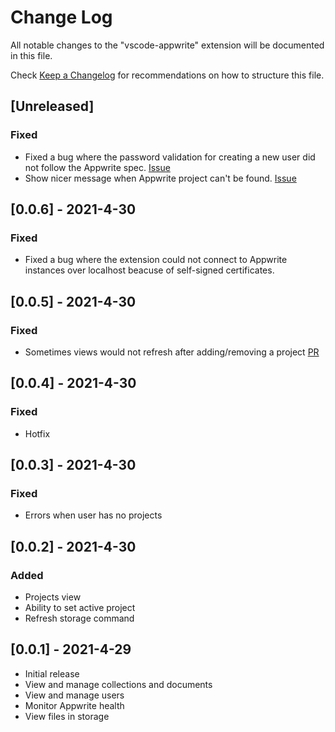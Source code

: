 # Change Log

All notable changes to the "vscode-appwrite" extension will be documented in this file.

Check [Keep a Changelog](http://keepachangelog.com/) for recommendations on how to structure this file.

## [Unreleased]
### Fixed
- Fixed a bug where the password validation for creating a new user did not follow the Appwrite spec. [Issue](https://github.com/streamlux/vscode-appwrite/issues/11)
- Show nicer message when Appwrite project can't be found. [Issue](https://github.com/streamlux/vscode-appwrite/pull/14)

## [0.0.6] - 2021-4-30
### Fixed
- Fixed a bug where the extension could not connect to Appwrite instances over localhost beacuse of self-signed certificates.

## [0.0.5] - 2021-4-30
### Fixed
- Sometimes views would not refresh after adding/removing a project [PR](https://github.com/streamlux/vscode-appwrite/pull/7)

## [0.0.4] - 2021-4-30

### Fixed
- Hotfix

## [0.0.3] - 2021-4-30

### Fixed
- Errors when user has no projects

## [0.0.2] - 2021-4-30

### Added
- Projects view
- Ability to set active project
- Refresh storage command


## [0.0.1] - 2021-4-29

- Initial release
- View and manage collections and documents
- View and manage users
- Monitor Appwrite health
- View files in storage
